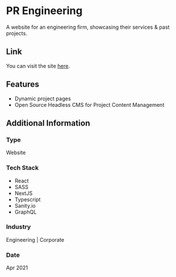 # PR Engineering
A website for an engineering firm, showcasing their services & past projects.

## Link
You can visit the site [here](https://www.engpr.com/).

## Features
* Dynamic project pages
* Open Source Headless CMS for Project Content Management

## Additional Information

### Type
Website

### Tech Stack
* React
* SASS
* NextJS
* Typescript
* Sanity.io
* GraphQL

### Industry
Engineering | Corporate

### Date
Apr 2021






